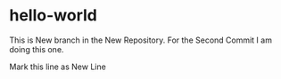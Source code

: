 # hello-world

This is New branch in the New Repository.
For the Second Commit I am doing this one.

Mark this line as New Line 


